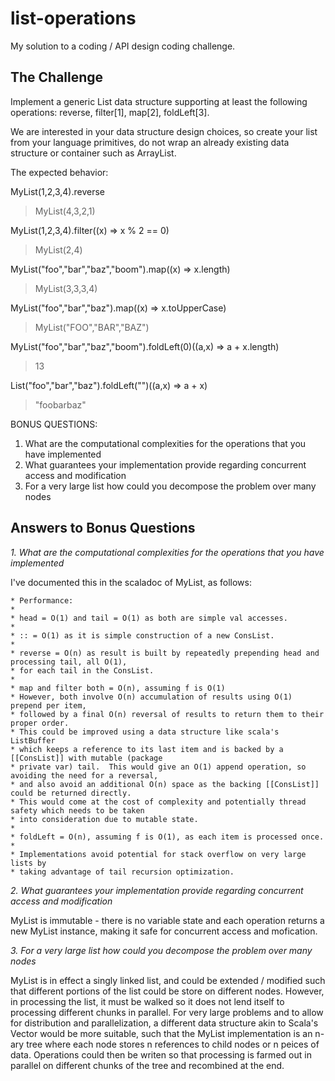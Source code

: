 # list-operations

My solution to a coding / API design coding challenge.

## The Challenge

Implement a generic List data structure supporting at least the following operations: reverse, filter[1], map[2], foldLeft[3].

We are interested in your data structure design choices, so create your list from your language primitives, do not wrap an  already existing data structure or container such as ArrayList.

The expected behavior:

MyList(1,2,3,4).reverse
> MyList(4,3,2,1)

MyList(1,2,3,4).filter((x) => x % 2 == 0)
> MyList(2,4)

MyList("foo","bar","baz","boom").map((x) => x.length)
> MyList(3,3,3,4)

MyList("foo","bar","baz").map((x) => x.toUpperCase)
> MyList("FOO","BAR","BAZ")

MyList("foo","bar","baz","boom").foldLeft(0)((a,x) => a + x.length)
> 13

List("foo","bar","baz").foldLeft("")((a,x) => a + x)
> "foobarbaz"

BONUS QUESTIONS:
1. What are the computational complexities for the operations that you have implemented
2. What guarantees your implementation provide regarding concurrent access and modification
3. For a very large list how could you decompose the problem over many nodes

## Answers to Bonus Questions

_1. What are the computational complexities for the operations that you have implemented_

I've documented this in the scaladoc of MyList, as follows:

```
* Performance:
*
* head = O(1) and tail = O(1) as both are simple val accesses.
*
* :: = O(1) as it is simple construction of a new ConsList.
*
* reverse = O(n) as result is built by repeatedly prepending head and processing tail, all O(1),
* for each tail in the ConsList.
*
* map and filter both = O(n), assuming f is O(1)
* However, both involve O(n) accumulation of results using O(1) prepend per item,
* followed by a final O(n) reversal of results to return them to their proper order.
* This could be improved using a data structure like scala's ListBuffer
* which keeps a reference to its last item and is backed by a [[ConsList]] with mutable (package
* private var) tail.  This would give an O(1) append operation, so avoiding the need for a reversal,
* and also avoid an additional O(n) space as the backing [[ConsList]] could be returned directly.
* This would come at the cost of complexity and potentially thread safety which needs to be taken
* into consideration due to mutable state.
*
* foldLeft = O(n), assuming f is O(1), as each item is processed once.
*
* Implementations avoid potential for stack overflow on very large lists by
* taking advantage of tail recursion optimization.
```
 
_2. What guarantees your implementation provide regarding concurrent access and modification_

MyList is immutable - there is no variable state and each operation returns a new MyList instance, making it safe for concurrent access and mofication.

_3. For a very large list how could you decompose the problem over many nodes_

MyList is in effect a singly linked list, and could be extended / modified such that different portions of the list could be store on different nodes. However, in processing the list, it must be walked so it does not lend itself to processing different chunks in parallel. For very large problems and to allow for distribution and parallelization, a different data structure akin to Scala's Vector would be more suitable, such that the MyList implementation is an n-ary tree where each node stores n references to child nodes or n peices of data.  Operations could then be writen so that processing is farmed out in parallel on different chunks of the tree and recombined at the end.
